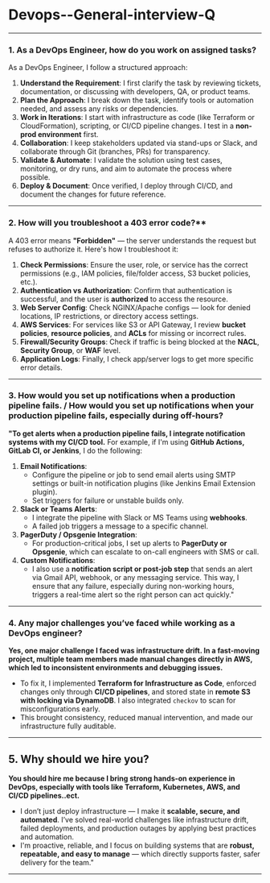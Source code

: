 # Devops--General-interview-Q
---
### 1. As a DevOps Engineer, how do you work on assigned tasks?
As a DevOps Engineer, I follow a structured approach:
1. **Understand the Requirement**: I first clarify the task by reviewing tickets, documentation, or discussing with developers, QA, or product teams.
2. **Plan the Approach**: I break down the task, identify tools or automation needed, and assess any risks or dependencies.
3. **Work in Iterations**: I start with infrastructure as code (like Terraform or CloudFormation), scripting, or CI/CD pipeline changes. I test in a **non-prod environment** first.
4. **Collaboration**: I keep stakeholders updated via stand-ups or Slack, and collaborate through Git (branches, PRs) for transparency.
5. **Validate & Automate**: I validate the solution using test cases, monitoring, or dry runs, and aim to automate the process where possible.
6. **Deploy & Document**: Once verified, I deploy through CI/CD, and document the changes for future reference.
---
### 2. How will you troubleshoot a 403 error code?**
A 403 error means **"Forbidden"** — the server understands the request but refuses to authorize it. Here's how I troubleshoot it:
1. **Check Permissions**: Ensure the user, role, or service has the correct permissions (e.g., IAM policies, file/folder access, S3 bucket policies, etc.).
2. **Authentication vs Authorization**: Confirm that authentication is successful, and the user is **authorized** to access the resource.
3. **Web Server Config**: Check NGINX/Apache configs — look for denied locations, IP restrictions, or directory access settings.
4. **AWS Services**: For services like S3 or API Gateway, I review **bucket policies**, **resource policies**, and **ACLs** for missing or incorrect rules.
5. **Firewall/Security Groups**: Check if traffic is being blocked at the **NACL**, **Security Group**, or **WAF** level.
6. **Application Logs**: Finally, I check app/server logs to get more specific error details.
---
### 3. How would you set up notifications when a production pipeline fails. / How would you set up notifications when your production pipeline fails, especially during off-hours?
**"To get alerts when a production pipeline fails, I integrate notification systems with my CI/CD tool.**
For example, if I'm using **GitHub Actions, GitLab CI, or Jenkins**, I do the following:
1. **Email Notifications**:
   * Configure the pipeline or job to send email alerts using SMTP settings or built-in notification plugins (like Jenkins Email Extension plugin).
   * Set triggers for failure or unstable builds only.
2. **Slack or Teams Alerts**:
   * I integrate the pipeline with Slack or MS Teams using **webhooks**.
   * A failed job triggers a message to a specific channel.
3. **PagerDuty / Opsgenie Integration**:
   * For production-critical jobs, I set up alerts to **PagerDuty or Opsgenie**, which can escalate to on-call engineers with SMS or call.
4. **Custom Notifications**:
   * I also use a **notification script or post-job step** that sends an alert via Gmail API, webhook, or any messaging service.
This way, I ensure that any failure, especially during non-working hours, triggers a real-time alert so the right person can act quickly."
---
###  4. Any major challenges you’ve faced while working as a DevOps engineer?
**Yes, one major challenge I faced was infrastructure drift. In a fast-moving project, multiple team members made manual changes directly in AWS, which led to inconsistent environments and debugging issues.**
- To fix it, I implemented **Terraform for Infrastructure as Code**, enforced changes only through **CI/CD pipelines**, and stored state in **remote S3 with locking via DynamoDB**. I also integrated `checkov` to scan for misconfigurations early.
- This brought consistency, reduced manual intervention, and made our infrastructure fully auditable.
---
## 5. Why should we hire you?
**You should hire me because I bring strong hands-on experience in DevOps, especially with tools like Terraform, Kubernetes, AWS, and CI/CD pipelines..ect.**
- I don’t just deploy infrastructure — I make it **scalable, secure, and automated**. I’ve solved real-world challenges like infrastructure drift, failed deployments, and production outages by applying best practices and automation.
- I'm proactive, reliable, and I focus on building systems that are **robust, repeatable, and easy to manage** — which directly supports faster, safer delivery for the team."

---






